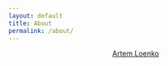 ```yaml
---
layout: default
title: About
permalink: /about/
---
```


<script 
	type="text/javascript" 
	src="https://platform.linkedin.com/badges/js/profile.js" 
	async defer>
</script>
<div
	class="LI-profile-badge"
	align="center"
	data-version="v1" 
	data-size="large" 
	data-locale="en_US" 
	data-type="vertical" 
	data-theme="dark" 
	data-vanity="artemloenko">
	<a class="LI-simple-link" href='https://uk.linkedin.com/in/artemloenko?trk=profile-badge'>Artem Loenko</a>
</div>
